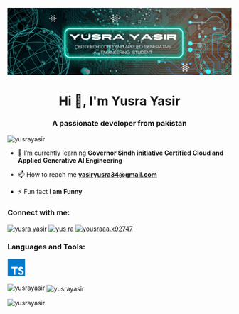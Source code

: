![logo]( https://github.com/YusraYasir/YusraYasir/blob/main/Orange%20Modern%20Technology%20LinkedIn%20Banner.png )
<h1 align="center">Hi 👋, I'm Yusra Yasir</h1>
<h3 align="center">A passionate developer from pakistan</h3>

<p align="left"> <img src="https://komarev.com/ghpvc/?username=yusrayasir&label=Profile%20views&color=0e75b6&style=flat" alt="yusrayasir" /> </p>

- 🌱 I’m currently learning **Governor Sindh initiative Certified Cloud and Applied Generative AI Engineering**

- 📫 How to reach me **yasiryusra34@gmail.com**

- ⚡ Fun fact **I am Funny**

<h3 align="left">Connect with me:</h3>
<p align="left">
<a href="https://linkedin.com/in/yusra yasir" target="blank"><img align="center" src="https://raw.githubusercontent.com/rahuldkjain/github-profile-readme-generator/master/src/images/icons/Social/linked-in-alt.svg" alt="yusra yasir" height="30" width="40" /></a>
<a href="https://fb.com/yus ra" target="blank"><img align="center" src="https://raw.githubusercontent.com/rahuldkjain/github-profile-readme-generator/master/src/images/icons/Social/facebook.svg" alt="yus ra" height="30" width="40" /></a>
<a href="https://instagram.com/yousraaa.x92747" target="blank"><img align="center" src="https://raw.githubusercontent.com/rahuldkjain/github-profile-readme-generator/master/src/images/icons/Social/instagram.svg" alt="yousraaa.x92747" height="30" width="40" /></a>
</p>

<h3 align="left">Languages and Tools:</h3>
<p align="left"> <a href="https://www.typescriptlang.org/" target="_blank" rel="noreferrer"> <img src="https://raw.githubusercontent.com/devicons/devicon/master/icons/typescript/typescript-original.svg" alt="typescript" width="40" height="40"/> </a> </p>

<p><img align="left" src="https://github-readme-stats.vercel.app/api/top-langs?username=yusrayasir&show_icons=true&locale=en&layout=compact" alt="yusrayasir" /></p>

<p>&nbsp;<img align="center" src="https://github-readme-stats.vercel.app/api?username=yusrayasir&show_icons=true&locale=en" alt="yusrayasir" /></p>

<p><img align="center" src="https://github-readme-streak-stats.herokuapp.com/?user=yusrayasir&" alt="yusrayasir" /></p>

